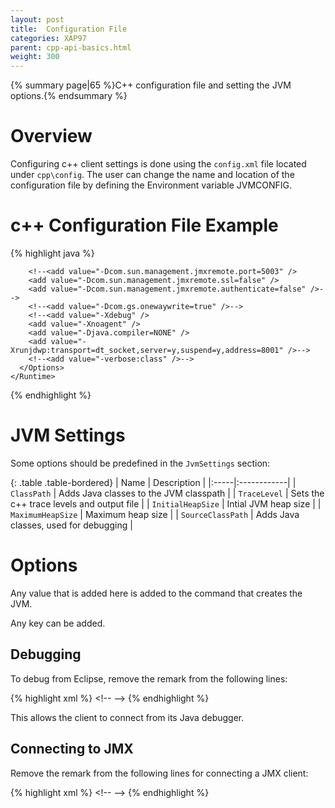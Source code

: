 ```yaml
---
layout: post
title:  Configuration File
categories: XAP97
parent: cpp-api-basics.html
weight: 300
---
```


{% summary page|65 %}C++ configuration file and setting the JVM options.{% endsummary %}

# Overview

Configuring c++ client settings is done using the `config.xml` file located under `cpp\config`.
The user can change the name and location of the configuration file by defining the Environment variable JVMCONFIG.

# c++ Configuration File Example

{% highlight java %}
<?xml version="1.0" encoding="utf-8"?>
<configuration>
  <GigaSpacesCpp>
    <Runtime>
      <JvmSettings>
        <!--add key="JVMPath" value="C:\Program Files\Java\jdk1.6.0_01\jre\bin\client" /-->
        <add key="ClassPath" value="$JSHOMEDIR/lib/ext/TestClasses.jar" />
        <add key="TraceLevel" value="STDERR ERROR DEBUG INFO TOFILE=logfile.txt " />
        <add key="InitialHeapSize" value="64m" />
        <add key="MaximumHeapSize" value="512m" />
        <add key="CheckJNI" value="true" />
        <add key="Loader" value="com/gigaspaces/javacpp/CXXProcessingUnit" />
        <!--<add key="SourceClassPath" value="$JSHOMEDIR/classes;$JSHOMEDIR;$JSHOMEDIR/src/java/resources;
         $JSHOMEDIR/cpp/java/src/bin;$JSHOMEDIR/lib/jini/jsk-lib.jar;
         $JSHOMEDIR/lib/jini/jsk-platform.jar;$JSHOMEDIR/lib/jini/reggie.jar;$JSHOMEDIR/lib/ServiceGrid/gs-service.jar;
         $JSHOMEDIR/tools/lib/jms.jar;$JSHOMEDIR/tools/lib/backport-util.jar" />-->
      </JvmSettings>
      <Options>
        <!--<add value="-Djava.util.logging.config.file=$JSHOMEDIR\config\gs_logging.properties"/>
        <add value="-agentlib:jprofilerti=port=8849"/>
        <add value="-Xbootclasspath/a:d:\Program Files\jprofiler5\bin\agent.jar"/>-->

        <!--<add value="-Dcom.sun.management.jmxremote.port=5003" />
        <add value="-Dcom.sun.management.jmxremote.ssl=false" />
        <add value="-Dcom.sun.management.jmxremote.authenticate=false" />-->
        <!--<add value="-Dcom.gs.onewaywrite=true" />-->
        <!--<add value="-Xdebug" />
        <add value="-Xnoagent" />
        <add value="-Djava.compiler=NONE" />
        <add value="-Xrunjdwp:transport=dt_socket,server=y,suspend=y,address=8001" />-->
        <!--<add value="-verbose:class" />-->
      </Options>
    </Runtime>
  </GigaSpacesCpp>
</configuration>
{% endhighlight %}

# JVM Settings

Some options should be predefined in the `JvmSettings` section:

{: .table .table-bordered}
| Name | Description |
|:-----|:------------|
| `ClassPath` | Adds Java classes to the JVM classpath |
| `TraceLevel` | Sets the c++ trace levels and output file |
| `InitialHeapSize` | Intial JVM heap size |
| `MaximumHeapSize` | Maximum heap size |
| `SourceClassPath` | Adds Java classes, used for debugging |

# Options

Any value that is added here is added to the command that creates the JVM.

Any key can be added.

## Debugging

To debug from Eclipse, remove the remark from the following lines:

{% highlight xml %}
<\!--<add value="-Xdebug" />
<add value="-Xnoagent" />
<add value="-Djava.compiler=NONE" />
<add value="-Xrunjdwp:transport=dt_socket,server=y,suspend=y,address=8001" />-\->
{% endhighlight %}

This allows the client to connect from its Java debugger.

## Connecting to JMX

Remove the remark from the following lines for connecting a JMX client:

{% highlight xml %}
<\!--<add value="-Dcom.sun.management.jmxremote.port=5003" />
<add value="-Dcom.sun.management.jmxremote.ssl=false" />
<add value="-Dcom.sun.management.jmxremote.authenticate=false" />-\->
{% endhighlight %}
